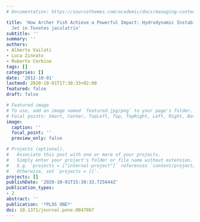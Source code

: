 ```yaml
---
# Documentation: https://sourcethemes.com/academic/docs/managing-content/

title: 'How Archer Fish Achieve a Powerful Impact: Hydrodynamic Instability of a Pulsed
  Jet in Toxotes jaculatrix'
subtitle: ''
summary: ''
authors:
- Alberto Vailati
- Luca Zinnato
- Roberto Cerbino
tags: []
categories: []
date: '2012-10-01'
lastmod: 2020-10-01T17:38:33+02:00
featured: false
draft: false

# Featured image
# To use, add an image named `featured.jpg/png` to your page's folder.
# Focal points: Smart, Center, TopLeft, Top, TopRight, Left, Right, BottomLeft, Bottom, BottomRight.
image:
  caption: ''
  focal_point: ''
  preview_only: false

# Projects (optional).
#   Associate this post with one or more of your projects.
#   Simply enter your project's folder or file name without extension.
#   E.g. `projects = ["internal-project"]` references `content/project/deep-learning/index.md`.
#   Otherwise, set `projects = []`.
projects: []
publishDate: '2020-10-01T15:38:33.725644Z'
publication_types:
- 2
abstract: ''
publication: '*PLOS ONE*'
doi: 10.1371/journal.pone.0047867
---
```

